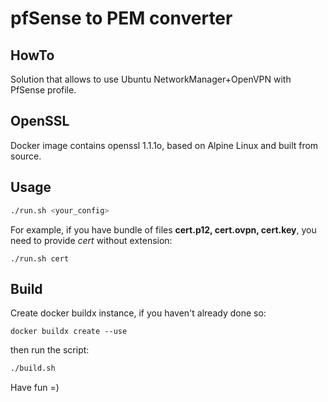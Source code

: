 # pfSense to PEM converter

## HowTo

Solution that allows to use Ubuntu NetworkManager+OpenVPN with PfSense profile.

## OpenSSL

Docker image contains openssl 1.1.1o, based on Alpine Linux and built from source.

## Usage

```bash
./run.sh <your_config>
```
For example, if you have bundle of files __cert.p12, cert.ovpn, cert.key__, you need to provide *cert* without extension:  
```
./run.sh cert
```

## Build

Create docker buildx instance, if you haven't already done so:
```
docker buildx create --use
```
then run the script:
```bash
./build.sh
```

Have fun =)
